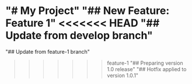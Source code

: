 "# My Project" 
"## New Feature: Feature 1" 
<<<<<<< HEAD
"## Update from develop branch" 
=======
"## Update from feature-1 branch" 
>>>>>>> feature-1
"## Preparing version 1.0 release" 
"## Hotfix applied to version 1.0.1" 
